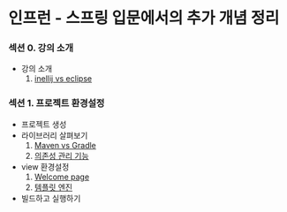 # 인프런 - 스프링 입문에서의 추가 개념 정리

### 섹션 0. 강의 소개
  - 강의 소개
    1. [inellij vs eclipse]()
    
### 섹션 1. 프로젝트 환경설정
  - 프로젝트 생성
  - 라이브러리 살펴보기
    1. [Maven vs Gradle]()
    2. [의존성 관리 기능]()
  - view 환경설정
    1. [Welcome page]()
    2. [템플릿 엔진]()
  - 빌드하고 실행하기
  
